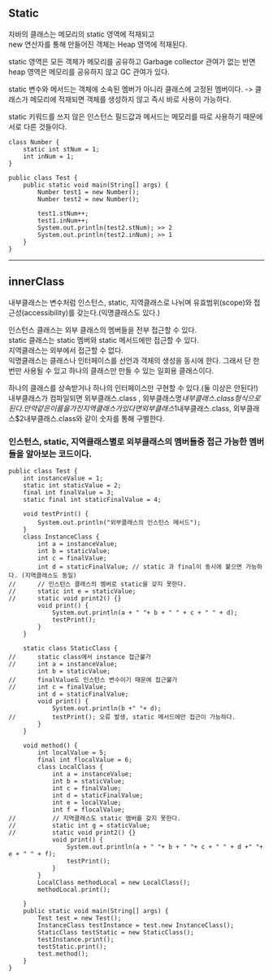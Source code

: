 
## Static 

자바의 클래스는 메모리의 static 영역에 적재되고  
new 연산자를 통해 만들어진 객체는 Heap 영역에 적재된다.

static 영역은 모든 객체가 메모리를 공유하고 Garbage collector 관여가 없는 반면  
heap 영역은 메모리를 공유하지 않고 GC 관여가 있다.  

static 변수와 메서드는 객체에 소속된 멤버가 아니라 클래스에 고정된 멤버이다.
-> 클래스가 메모리에 적재되면 객체를 생성하지 않고 즉시 바로 사용이 가능하다.  

static 키워드를 쓰지 않은 인스턴스 필드값과 메서드는 메모리를 따로 사용하기 때문에 서로 다른 것들이다.

```
class Number {
	static int stNum = 1;
	int inNum = 1;
}

public class Test {
	public static void main(String[] args) {
		Number test1 = new Number();
		Number test2 = new Number();
		
		test1.stNum++;
		test1.inNum++;
		System.out.println(test2.stNum); >> 2
		System.out.println(test2.inNum); >> 1
	}
}
```
---

## innerClass

내부클래스는 변수처럼 인스턴스, static, 지역클래스로 나뉘며 유효범위(scope)와 접근성(accessibility)를 갖는다.(익명클래스도 있다.)  

인스턴스 클래스는 외부 클래스의 멤버들을 전부 접근할 수 있다.  
static 클래스는 static 멤버와 static 메서드에만 접근할 수 있다.  
지역클래스는 외부에서 접근할 수 없다.  
익명클래스는 클래스나 인터페이스를 선언과 객체의 생성을 동시에 한다. 그래서 단 한번만 사용될 수 있고 하나의 클래스만 만들 수 있는 일회용 클래스이다.  

하나의 클래스를 상속받거나 하나의 인터페이스만 구현할 수 있다.(둘 이상은 안된다!)  
내부클래스가 컴파일되면 외부클래스.class , 외부클래스명$내부클래스.class 형식으로 된다.  
만약 같은 이름을 가진 지역클래스가 있다면 외부클래스$1내부클래스.class, 외부클래스$2내부클래스.class와 같이 숫자를 통해 구별한다.  

### 인스턴스, static, 지역클래스별로 외부클래스의 멤버들중 접근 가능한 멤버들을 알아보는 코드이다.
```
public class Test {
	int instanceValue = 1;
	static int staticValue = 2;
	final int finalValue = 3;
	static final int staticFinalValue = 4;
	
	void testPrint() {
		System.out.println("외부클래스의 인스턴스 메서드");
	}
	class InstanceClass {
		int a = instanceValue;
		int b = staticValue;
		int c = finalValue;
		int d = staticFinalValue; // static 과 final이 동시에 붙으면 가능하다. (지역클래스도 동일)
//		// 인스턴스 클래스의 멤버로 static을 갖지 못한다.
//		static int e = staticValue;
//		static void print2() {}
		void print() {
			System.out.println(a + " "+ b + " " + c + " " + d);
			testPrint();
		}
	}
	
	static class StaticClass {
//		static class에서 instance 접근불가
//		int a = instanceValue;
		int b = staticValue;
//		finalValue도 인스턴스 변수이기 때문에 접근불가
//		int c = finalValue;
		int d = staticFinalValue;
		void print() {
			System.out.println(b +" "+ d);
//			testPrint(); 오류 발생, static 메서드에만 접근이 가능하다.
		}
	}
	
	void method() {
		int localValue = 5;
		final int flocalValue = 6;
		class LocalClass {
			int a = instanceValue;
			int b = staticValue;
			int c = finalValue;
			int d = staticFinalValue;
			int e = localValue;
			int f = flocalValue;
//			// 지역클래스도 static 멤버를 갖지 못한다.
//			static int g = staticValue;
//			static void print2() {}
			void print() {
				System.out.println(a + " "+ b + " "+ c + " " + d +" "+ e + " " + f);
				testPrint();
			}
		}
		LocalClass methodLocal = new LocalClass();
		methodLocal.print();
		
	}
	public static void main(String[] args) {
		Test test = new Test();
		InstanceClass testInstance = test.new InstanceClass();
		StaticClass testStatic = new StaticClass();
		testInstance.print();
		testStatic.print();
		test.method();
	}
}
```
